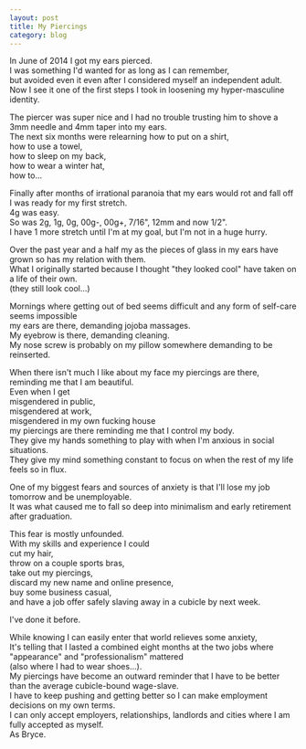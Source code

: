 ```yaml
---
layout: post
title: My Piercings
category: blog
---
```


In June of 2014 I got my ears pierced.  
I was something I'd wanted for as long as I can remember,  
but avoided even it even after I considered myself an independent adult.  
Now I see it one of the first steps I took in loosening my hyper-masculine identity.  

The piercer was super nice and I had no trouble trusting him to shove a 3mm needle and 4mm taper into my ears.  
The next six months were relearning how to put on a shirt,   
how to use a towel,   
how to sleep on my back,   
how to wear a winter hat,   
how to...    

Finally after months of irrational paranoia that my ears would rot and fall off   
I was ready for my first stretch.   
4g was easy.   
So was 2g, 1g, 0g, 00g-, 00g+, 7/16", 12mm and now 1/2".  
I have 1 more stretch until I'm at my goal, but I'm not in a huge hurry.  

<!--more-->

Over the past year and a half my as the pieces of glass in my ears have grown so has my relation with them.  
What I originally started because I thought "they looked cool" have taken on a life of their own.   
(they still look cool...)   

Mornings where getting out of bed seems difficult and any form of self-care seems impossible   
my ears are there, demanding jojoba massages.  
My eyebrow is there, demanding cleaning.  
My nose screw is probably on my pillow somewhere demanding to be reinserted.  

When there isn't much I like about my face my piercings are there, reminding me that I am beautiful.  
Even when I get   
misgendered in public,  
misgendered at work,  
misgendered in my own fucking house   
my piercings are there reminding me that I control my body.  
They give my hands something to play with when I'm anxious in social situations.  
They give my mind something constant to focus on when the rest of my life feels so in flux.  

One of my biggest fears and sources of anxiety is that I'll lose my job tomorrow and be unemployable.  
It was what caused me to fall so deep into minimalism and early retirement after graduation.

This fear is mostly unfounded.  
With my skills and experience I could   
cut my hair,  
throw on a couple sports bras,  
take out my piercings,  
discard my new name and online presence,  
buy some business casual,  
and have a job offer safely slaving away in a cubicle by next week.  

I've done it before.

While knowing I can easily enter that world relieves some anxiety,   
It's telling that I lasted a combined eight months at the two jobs where "appearance" and "professionalism" mattered   
(also where I had to wear shoes...).  
My piercings have become an outward reminder that I have to be better than the average cubicle-bound wage-slave.    
I have to keep pushing and getting better so I can make employment decisions on my own terms.  
I can only accept employers, relationships, landlords and cities where I am fully accepted as myself.  
As Bryce.  
